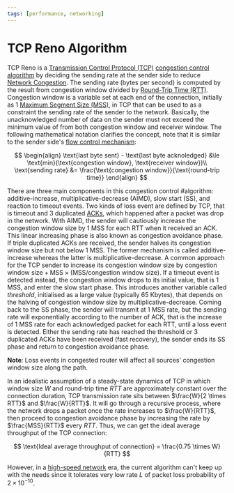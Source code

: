 ```yaml
---
tags: [performance, networking]
---
```


# TCP Reno Algorithm

TCP Reno is a [Transmission Control Protocol (TCP)](202206151232.md)
[congestion control algorithm](202304261438.md) by deciding the sending rate at
the sender side to reduce [Network Congestion](202209302043.md). The sending
rate (bytes per second) is computed by the result from congestion window divided
by [Round-Trip Time (RTT)](202303292133.md). Congestion window is a variable set
at each end of the connection, initially as 1 [Maximum Segment Size (MSS)](202303282019.md),
in TCP that can be used to as a constraint the sending rate of the sender to the
network. Basically, the unacknowledged number of data on the sender must not
exceed the minimum value of from both congestion window and receiver window. The
following mathematical notation clarifies the concept, note that it is similar
to the sender side's [flow control mechanism](202304231611.md):

$$
\begin{align}
\text{last byte sent} - \text{last byte acknoledged} &\le
\text{min}(\text{congestion window}, \text{receiver window})\\ \text{sending
rate} &= \frac{\text{congestion window}}{\text{round-trip time}} \end{align}
$$

There are three main components in this congestion control #algorithm:
additive-increase, multiplicative-decrease (AIMD), slow start (SS), and reaction
to timeout events. Two kinds of loss event are defined by TCP, that is timeout
and 3 duplicated [ACKs](202303141902.md), which happened after a packet was drop
in the network. With AIMD, the sender will cautiously increase the congestion
window size by 1 MSS for each RTT when it received an ACK. This linear
increasing phase is also known as congestion avoidance phase. If triple
duplicated ACKs are received, the sender halves its congestion window size but
not below 1 MSS. The former mechanism is called additive-increase whereas the
latter is multiplicative-decrease. A common approach for the TCP sender to
increase its congestion window size by $\text{congestion window size} +
\text{MSS} \times (\text{MSS}/\text{congestion window size})$. If a timeout
event is detected instead, the congestion window drops to its initial value,
that is 1 MSS, and enter the slow start phase. This introduces another variable
called *threshold*, initialised as a large value (typically 65 Kbytes), that
depends on the halving of congestion window size by multiplicative-decrease.
Coming back to the SS phase, the sender will transmit at 1 MSS rate, but the
sending rate will exponentially according to the number of ACK, that is the
increase of 1 MSS rate for each acknowledged packet for each RTT, until a loss
event is detected. Either the sending rate has reached the threshold or 3
duplicated ACKs have been received (fast recovery), the sender ends its SS phase
and return to congestion avoidance phase.

**Note**: Loss events in congested router will affect all sources' congestion
window size along the path.

In an idealistic assumption of a steady-state dynamics of TCP in which window
size $W$ and round-trip time $RTT$ are approximately constant over the
connection duration, TCP transmission rate sits between $\frac{W}{2 \times RTT}$
and $\frac{W}{RTT}$. It will go through a recursive process, where the network
drops a packet once the rate increases to $\frac{W}{RTT}$, then proceed to
congestion avoidance phase by increasing the rate by $\frac{MSS}{RTT}$ every
$RTT$. Thus, we can get the ideal average throughput of the TCP connection:

$$
\text{Ideal average throughput of connection} = \frac{0.75 \times W}{RTT}
$$

However, in a [high-speed network](202303201846.md) era, the current algorithm
can't keep up with the needs since it tolerates very low rate $L$ of packet loss
probability of $2 \times 10^{-10}$.
